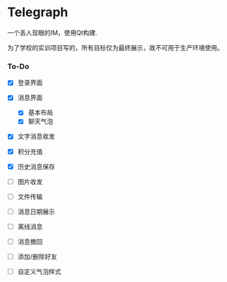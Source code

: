 # Telegraph
一个丢人现眼的IM，使用Qt构建.

为了学校的实训项目写的，所有目标仅为最终展示，故不可用于生产环境使用。

### To-Do

- [x] 登录界面
- [x] 消息界面
  - [x] 基本布局
  - [x] 聊天气泡
- [x] 文字消息收发
- [x] 积分充值
- [x] 历史消息保存
- [ ] 图片收发
- [ ] 文件传输
- [ ] 消息日期展示
- [ ] 离线消息
- [ ] 消息撤回
- [ ] 添加/删除好友
- [ ] 自定义气泡样式


